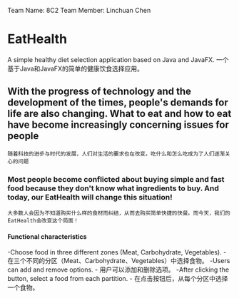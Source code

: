 Team Name: 8C2
Team Member: Linchuan Chen


# EatHealth
A simple healthy diet selection application based on Java and JavaFX.
    一个基于Java和JavaFX的简单的健康饮食选择应用。

## With the progress of technology and the development of the times, people's demands for life are also changing. What to eat and how to eat have become increasingly concerning issues for people
    随着科技的进步与时代的发展，人们对生活的要求也在改变。吃什么和怎么吃成为了人们逐渐关心的问题


### Most people become conflicted about buying simple and fast food because they don't know what ingredients to buy. And today, our EatHealth will change this situation!
    大多数人会因为不知道购买什么样的食材而纠结，从而去购买简单快捷的快餐。而今天，我们的 EatHealth会改变这个局面！


#### Functional characteristics
-Choose food in three different zones (Meat, Carbohydrate, Vegetables).
    - 在三个不同的分区（Meat、Carbohydrate、Vegetables）中选择食物。
-Users can add and remove options.
    - 用户可以添加和删除选项。
-After clicking the button, select a food from each partition.
    - 在点击按钮后，从每个分区中选择一个食物。

